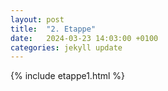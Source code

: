 ```yaml
---
layout: post
title:  "2. Etappe"
date:   2024-03-23 14:03:00 +0100
categories: jekyll update
---
```


{% include etappe1.html %}
